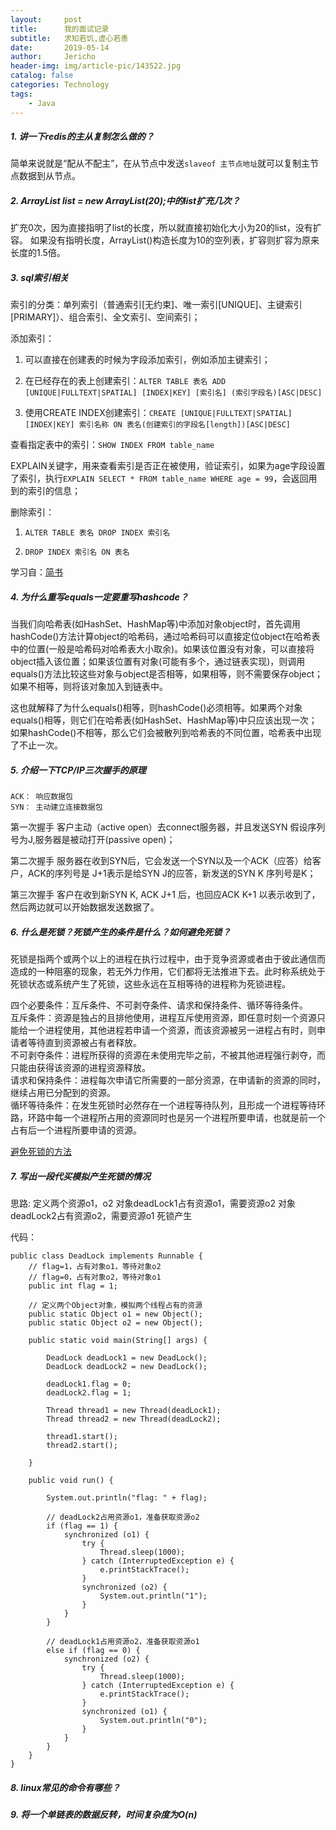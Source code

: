 ```yaml
---
layout:     post
title:      我的面试记录
subtitle:   求知若饥,虚心若愚
date:       2019-05-14
author:     Jericho
header-img: img/article-pic/143522.jpg
catalog: false
categories: Technology
tags:
    - Java
---
```


##### 1. 讲一下redis的主从复制怎么做的？
简单来说就是“配从不配主”，在从节点中发送`slaveof 主节点地址`就可以复制主节点数据到从节点。

##### 2. ArrayList list = new ArrayList(20);中的list扩充几次？
扩充0次，因为直接指明了list的长度，所以就直接初始化大小为20的list，没有扩容。
如果没有指明长度，ArrayList()构造长度为10的空列表，扩容则扩容为原来长度的1.5倍。

##### 3. sql索引相关
索引的分类：单列索引（普通索引[无约束]、唯一索引[UNIQUE]、主键索引[PRIMARY]）、组合索引、全文索引、空间索引；

添加索引：
1. 可以直接在创建表的时候为字段添加索引，例如添加主键索引；

2. 在已经存在的表上创建索引：`ALTER TABLE 表名 ADD [UNIQUE|FULLTEXT|SPATIAL] [INDEX|KEY] [索引名] (索引字段名)[ASC|DESC]`

3. 使用CREATE INDEX创建索引：`CREATE [UNIQUE|FULLTEXT|SPATIAL] [INDEX|KEY] 索引名称 ON 表名(创建索引的字段名[length])[ASC|DESC]`

查看指定表中的索引：`SHOW INDEX FROM table_name`

EXPLAIN关键字，用来查看索引是否正在被使用，验证索引，如果为age字段设置了索引，执行`EXPLAIN SELECT * FROM table_name WHERE age = 99`，会返回用到的索引的信息；

删除索引：

1. `ALTER TABLE 表名 DROP INDEX 索引名`

2. `DROP INDEX 索引名 ON 表名`

学习自：[简书](https://www.jianshu.com/p/0d6c828d3c70)

##### 4. 为什么重写equals一定要重写hashcode？
当我们向哈希表(如HashSet、HashMap等)中添加对象object时，首先调用hashCode()方法计算object的哈希码，通过哈希码可以直接定位object在哈希表中的位置(一般是哈希码对哈希表大小取余)。如果该位置没有对象，可以直接将object插入该位置；如果该位置有对象(可能有多个，通过链表实现)，则调用equals()方法比较这些对象与object是否相等，如果相等，则不需要保存object；如果不相等，则将该对象加入到链表中。

这也就解释了为什么equals()相等，则hashCode()必须相等。如果两个对象equals()相等，则它们在哈希表(如HashSet、HashMap等)中只应该出现一次；如果hashCode()不相等，那么它们会被散列到哈希表的不同位置，哈希表中出现了不止一次。

##### 5. 介绍一下TCP/IP三次握手的原理
    ACK： 响应数据包
    SYN： 主动建立连接数据包

第一次握手
客户主动（active open）去connect服务器，并且发送SYN 假设序列号为J,服务器是被动打开(passive open)；

第二次握手
服务器在收到SYN后，它会发送一个SYN以及一个ACK（应答）给客户，ACK的序列号是 J+1表示是给SYN J的应答，新发送的SYN K 序列号是K；

第三次握手
客户在收到新SYN K, ACK J+1 后，也回应ACK K+1 以表示收到了，然后两边就可以开始数据发送数据了。

##### 6. 什么是死锁？死锁产生的条件是什么？如何避免死锁？
死锁是指两个或两个以上的进程在执行过程中，由于竞争资源或者由于彼此通信而造成的一种阻塞的现象，若无外力作用，它们都将无法推进下去。此时称系统处于死锁状态或系统产生了死锁，这些永远在互相等待的进程称为死锁进程。

四个必要条件：互斥条件、不可剥夺条件、请求和保持条件、循环等待条件。</br>
互斥条件：资源是独占的且排他使用，进程互斥使用资源，即任意时刻一个资源只能给一个进程使用，其他进程若申请一个资源，而该资源被另一进程占有时，则申请者等待直到资源被占有者释放。</br>
不可剥夺条件：进程所获得的资源在未使用完毕之前，不被其他进程强行剥夺，而只能由获得该资源的进程资源释放。</br>
请求和保持条件：进程每次申请它所需要的一部分资源，在申请新的资源的同时，继续占用已分配到的资源。</br>
循环等待条件：在发生死锁时必然存在一个进程等待队列，且形成一个进程等待环路，环路中每一个进程所占用的资源同时也是另一个进程所要申请，也就是前一个占有后一个进程所要申请的资源。

[避免死锁的方法](https://wiki.jikexueyuan.com/project/java-concurrent/deadlock-prevention.html)

##### 7. 写出一段代买模拟产生死锁的情况
思路:
定义两个资源o1，o2
对象deadLock1占有资源o1，需要资源o2
对象deadLock2占有资源o2，需要资源o1
死锁产生

代码：

    public class DeadLock implements Runnable {
        // flag=1，占有对象o1，等待对象o2
        // flag=0，占有对象o2，等待对象o1
        public int flag = 1;
    
        // 定义两个Object对象，模拟两个线程占有的资源
        public static Object o1 = new Object();
        public static Object o2 = new Object();
    
        public static void main(String[] args) {
        
            DeadLock deadLock1 = new DeadLock();
            DeadLock deadLock2 = new DeadLock();
    
            deadLock1.flag = 0;
            deadLock2.flag = 1;
    
            Thread thread1 = new Thread(deadLock1);
            Thread thread2 = new Thread(deadLock2);
    
            thread1.start();
            thread2.start();
    
        }
    
        public void run() {
    
            System.out.println("flag: " + flag);
    
            // deadLock2占用资源o1，准备获取资源o2
            if (flag == 1) {
                synchronized (o1) {
                    try {
                        Thread.sleep(1000);
                    } catch (InterruptedException e) {
                        e.printStackTrace();
                    }
                    synchronized (o2) {
                        System.out.println("1");
                    }
                }
            }
    
            // deadLock1占用资源o2，准备获取资源o1
            else if (flag == 0) {
                synchronized (o2) {
                    try {
                        Thread.sleep(1000);
                    } catch (InterruptedException e) {
                        e.printStackTrace();
                    }
                    synchronized (o1) {
                        System.out.println("0");
                    }
                }
            }
        }
    }

##### 8. linux常见的命令有哪些？


##### 9. 将一个单链表的数据反转，时间复杂度为O(n)






